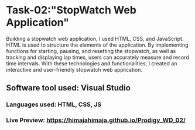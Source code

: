 # Task-02:"StopWatch Web Application"
Building a stopwatch web application, I used HTML, CSS, and JavaScript. HTML is used to structure the elements of the application. By implementing functions for starting, pausing, and resetting the stopwatch, as well as tracking and displaying lap times, users can accurately measure and record time intervals. With these technologies and functionalities, I created an interactive and user-friendly stopwatch web application.

## Software tool used: Visual Studio
### Languages used: HTML, CSS, JS
### Live Preview: https://himajahimaja.github.io/Prodigy_WD_02/
